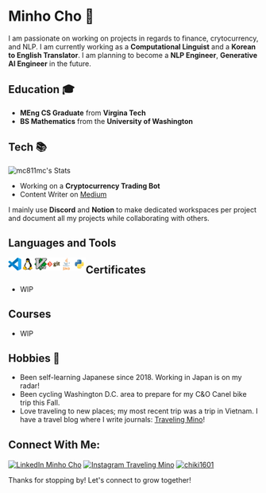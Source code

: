 # Minho Cho 👋

I am passionate on working on projects in regards to finance, crytocurrency, and NLP. I am currently working as a **Computational Linguist** and a **Korean to English Translator**. I am planning to become a **NLP Engineer**, **Generative AI Engineer** in the future.

## Education 🎓

- **MEng CS Graduate** from **Virgina Tech**
- **BS Mathematics** from the **University of Washington**

## Tech 📚

![mc811mc's Stats](https://github-readme-stats.vercel.app/api?username=mc811mc&theme=vue-dark&show_icons=true&hide_border=true&count_private=true)

- Working on a **Cryptocurrency Trading Bot**
- Content Writer on [Medium](https://medium.com/@minhocho)

I mainly use **Discord** and **Notion** to make dedicated workspaces per project and document all my projects while collaborating with others. 

## Languages and Tools

<img align="left" alt="Visual Studio Code" width="26px" src="https://raw.githubusercontent.com/github/explore/80688e429a7d4ef2fca1e82350fe8e3517d3494d/topics/visual-studio-code/visual-studio-code.png" />
<img align="left" alt="Linux" width="26px" src="https://raw.githubusercontent.com/github/explore/80688e429a7d4ef2fca1e82350fe8e3517d3494d/topics/linux/linux.png" />
<img align="left" alt="Vim" width="26px" src="https://raw.githubusercontent.com/github/explore/80688e429a7d4ef2fca1e82350fe8e3517d3494d/topics/vim/vim.png" />
<img align="left" alt="Git" width="26px" src="https://raw.githubusercontent.com/github/explore/80688e429a7d4ef2fca1e82350fe8e3517d3494d/topics/git/git.png" />
<img align="left" alt="Java" width="26px" src="https://raw.githubusercontent.com/github/explore/80688e429a7d4ef2fca1e82350fe8e3517d3494d/topics/java/java.png" />
<img align="left" alt="Python" width="26px" src="https://raw.githubusercontent.com/github/explore/80688e429a7d4ef2fca1e82350fe8e3517d3494d/topics/python/python.png" />

## Certificates

- WIP

## Courses

- WIP

## Hobbies 🏃

- Been self-learning Japanese since 2018. Working in Japan is on my radar!
- Been cycling Washington D.C. area to prepare for my C&O Canel bike trip this Fall.
- Love traveling to new places; my most recent trip was a trip in Vietnam. I have a travel blog where I write journals: [Traveling Mino](https://travelingmino.com/)!

## Connect With Me:

<a href="https://linkedin.com/in/minhocho4" target="blank"><img align="center" src="https://raw.githubusercontent.com/rahuldkjain/github-profile-readme-generator/master/src/images/icons/Social/linked-in-alt.svg" alt="LinkedIn Minho Cho" height="30" width="40" /></a>
<a href="https://instagram.com/travelingmino" target="blank"><img align="center" src="https://raw.githubusercontent.com/rahuldkjain/github-profile-readme-generator/master/src/images/icons/Social/instagram.svg" alt="Instagram Traveling Mino" height="30" width="40" /></a>
<a href="https://medium.com/@minhocho" target="blank"><img align="center" src="https://raw.githubusercontent.com/rahuldkjain/github-profile-readme-generator/master/src/images/icons/Social/medium.svg" alt="chiki1601" height="30" width="40" /></a>

Thanks for stopping by! Let's connect to grow together!
